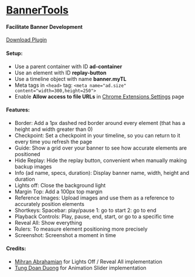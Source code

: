 # [BannerTools](https://chrome.google.com/webstore/detail/bannertools/coadikkjopidjmjbkhnipibbonohffma)
#### Facilitate Banner Development
[Download Plugin](https://chrome.google.com/webstore/detail/bannertools/coadikkjopidjmjbkhnipibbonohffma)

#### Setup:
* Use a parent container with ID **ad-container**
* Use an element with ID **replay-button**
* Use a timeline object with name **banner.myTL**
* Meta tags in `<head>` tag:
`<meta name="ad.size" content="width=300,height=250">`
* Enable **Allow access to file URLs** in [Chrome Extensions Settings](chrome://extensions/) page

#### Features:
- Border:
  Add a 1px dashed red border around every element (that has a height and width greater than 0)
- Checkpoint:
  Set a checkpoint in your timeline, so you can return to it every time you refresh the page
- Guide:
  Show a grid over your banner to see how accurate elements are positioned
- Hide Replay:
  Hide the replay button, convenient when manually making backup images
- Info (ad name, specs, duration):
  Display banner name, width, height and duration
- Lights off:
  Close the background light
- Margin Top:
  Add a 100px top margin
- Reference Images:
  Upload images and use them as a reference to accurately position elements
- Shortkeys:
  Spacebar: play/pause
  1: go to start
  2: go to end
- Playback Controls:
  Play, pause, end, start, or go to a specific time
- Reveal All:
  Show everything
- Rulers:
  To measure element positioning more precisely
- Screenshot:
  Screenshot a moment in time

#### Credits:
- [Mihran Abrahamian](https://github.com/abrahamian) for Lights Off / Reveal All implementation
- [Tung Doan Duong](https://github.com/TungDoanDuong) for Animation Slider implementation
